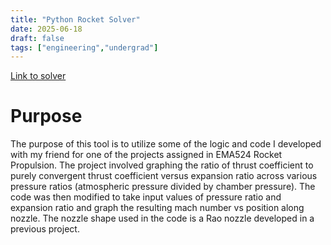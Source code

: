 ```yaml
---
title: "Python Rocket Solver"
date: 2025-06-18
draft: false
tags: ["engineering","undergrad"]
---
```


[Link to solver](https://py.engrkad.com/rocket)

# Purpose
The purpose of this tool is to utilize some of the logic and code I developed with my friend for one of the projects assigned in EMA524 Rocket Propulsion. The project involved graphing the ratio of thrust coefficient to purely convergent thrust coefficient versus expansion ratio across various pressure ratios (atmospheric pressure divided by chamber pressure). The code was then modified to take input values of pressure ratio and expansion ratio and graph the resulting mach number vs position along nozzle. The nozzle shape used in the code is a Rao nozzle developed in a previous project.